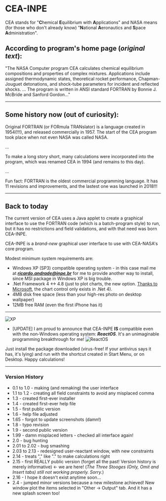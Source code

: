 # CEA-INPE
CEA stands for "**C**hemical **E**quilibrium with **A**pplications" and NASA means (for those who don't already know) "**N**ational **A**eronautics and **S**pace **A**dministration".
## According to program's home page (*original text*):
"The NASA Computer program CEA calculates chemical equilibrium compositions and properties of complex mixtures. Applications include assigned thermodynamic states, theoretical rocket performance, Chapman-Jouguet detonations, and shock-tube parameters for incident and reflected shocks.
...
The program is written in ANSI standard FORTRAN by Bonnie J. McBride and Sanford Gordon..."

---
## Some history now (out of curiosity):
Original FORTRAN (or FORmula TRANslator) is a language created in 1954(!!!), and released commercially in 1957. The start of the CEA program took place when not even NASA was called NASA.

...

To make a long story short, many calculations were incorporated into the program, which was renamed CEA in 1994 (and remains to this day).

...

Fun fact: FORTRAN is the oldest commercial programming language. It has 11 revisions and improvements, and the lastest one was launched in 2018!!!

---
## Back to today
The current version of CEA uses a Java applet to create a graphical interface to use the FORTRAN code (which is a batch-program style) to run, but it has no restrictions and field validations, and with that need was born CEA-INPE.

CEA-INPE is a *brand-new* graphical user interface to use with CEA-NASA's core program.

Modest minimum system requirements are:
- Windows XP (SP3) compatible operating system - in this case mail me at ***ricardo.andrade@inpe.br*** for me to provide another way to install, since MSI package in Windows XP is big trouble.
- .Net Framework 4 <-> 4.8 (just to plot charts, the new option. [Thanks to Microsoft](https://c.tenor.com/dmUPx0eFh4AAAAAC/fuck-microsoft.gif), the chart control only exists in .Net 4).
- 4MB disk free space (less than your high-res photo on desktop wallpaper)
- 12MB free RAM (even the first iPhone has it)

***
![XP](https://user-images.githubusercontent.com/49453668/164008485-a6e0c33c-8dbf-43d6-9e5e-0e306838258e.jpg)

- [UPDATE] I am proud to announce that CEA-INPE **IS** compatible even with the non-Windows operating system: ***ReactOS***. It's an unimaginable programming breakthrough for me!
![ReactOS](https://user-images.githubusercontent.com/49453668/163242165-50209854-6bf5-4633-ac07-032cbdd17434.png)


Just install the package downloaded (virus-free! If your antivirus says it has, it's lying) and run with the shortcut created in Start Menu, or on Desktop.
Happy calculations!


***
### Version History

- 0.1 to 1.0 - making (and remaking) the user interface
- 1.1 to 1.2 - creating all field constraints to avoid any misplaced comma
- 1.3 - created first-ever installer
- 1.4 - created first-ever help file
- 1.5 - first public version
- 1.6 - help file adjusted
- 1.65 - forgot to update screenshots (damn!)
- 1.8 - typo revision
- 1.9 - second public version
- 1.99 - damn misplaced letters - checked all interface again!
- 2.0 - bug hunting
- 2.01 to 2.02 - bug smashing
- 2.03 to 2.13 - redesigned user-reactant window, with new constraints
- 2.14 - treats "," like "." to make calculations right
- 2.15 - first REALLY public version (forget all the past! Version history is merely informative)          <- we are here!
    (*The Three Stooges (Only, Omit and Insert tabs) still not working properly. Sorry.*)
- 2.16 - I hope it doesn't exist anytime soon...
- 2.4 - jumped minor versions because a new milestone achieved! New window plot the items selected in "Other -> Output" tab. And it has a new splash screen too!
